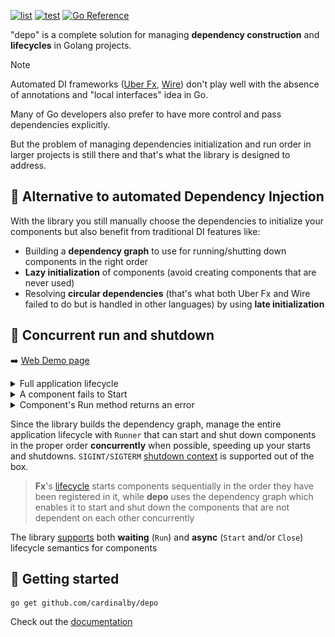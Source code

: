[![list](https://github.com/cardinalby/depo/actions/workflows/list.yml/badge.svg)](https://github.com/cardinalby/depo/actions/workflows/list.yml)
[![test](https://github.com/cardinalby/depo/actions/workflows/test.yml/badge.svg)](https://github.com/cardinalby/depo/actions/workflows/test.yml)
[![Go Reference](https://pkg.go.dev/badge/github.com/cardinalby/depo.svg)](https://pkg.go.dev/github.com/cardinalby/depo)

"depo" is a complete solution for managing **dependency construction** and **lifecycles** in Golang projects.

> [!NOTE]
> Automated DI frameworks ([Uber Fx](https://github.com/uber-go/fx), [Wire](https://github.com/google/wire))
> don't play well with the absence of annotations and "local interfaces" idea in Go. 
> 
> Many of Go developers also prefer to have more control and pass dependencies explicitly. 
> 
> But the problem of managing dependencies initialization and run order in larger projects is 
> still there and that's what the library is designed to address.

## 🔹 Alternative to automated Dependency Injection

With the library you still manually choose the dependencies to initialize your components but also benefit
from traditional DI features like:
- Building a **dependency graph** to use for running/shutting down components in the right order
- **Lazy initialization** of components (avoid creating components that are never used)
- Resolving **circular dependencies** (that's what both Uber Fx and Wire failed to do but is handled in other languages)
  by using **late initialization**

## 🔹 Concurrent run and shutdown

➡️ [Web Demo page](https://cardinalby.github.io/depo/)

<details>
<summary>Full application lifecycle</summary>
    <img align="center" src="docs/assets/runner/full_lc.gif"/>
</details>

<details>
<summary>A component fails to Start</summary>
    <img align="center" src="docs/assets/runner/start_err.gif"/>
</details>

<details>
<summary>Component's Run method returns an error</summary>
    <img align="center" src="docs/assets/runner/wait_err.gif"/>
</details>

Since the library builds the dependency graph, manage the entire application lifecycle with `Runner` that can start and 
shut down components in the proper order **concurrently** when possible, speeding up your starts and shutdowns.
`SIGINT/SIGTERM` [shutdown context](/pkg/contexts/shutdown_context.go) is supported out of the box.

> **Fx**'s [lifecycle](https://uber-go.github.io/fx/lifecycle.html) starts components sequentially in the order they have 
> been registered in it, while **depo** uses the dependency graph which enables it to start and shut down the components 
> that are not dependent on each other concurrently

The library [supports](docs/3_lifecycle.md) both **waiting** (`Run`) and **async** (`Start` and/or `Close`) 
lifecycle semantics for components

## 🔹 Getting started

```shell
go get github.com/cardinalby/depo
```

Check out the [documentation](/docs/1_basics.md)